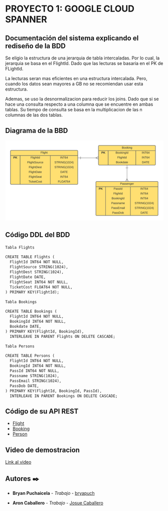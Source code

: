 # PROYECTO 1: GOOGLE CLOUD SPANNER

## Documentación del sistema explicando el rediseño de la BDD
Se eligio la estructura de una jerarquia de tabla intercaladas. Por lo cual, la jerarquia se basa en el FlightId. Dado que las lecturas se basaria en el PK de FLightId. 

La lecturas seran mas eficientes en una estructura intercalada. Pero, cuando los datos sean mayores a GB no se recomiendan usar esta estructura.

Ademas, se uso la desnormalizacion para reducir los joins. Dado que si se hace una consulta respecto a una columna que se encuentre en ambas tablas. Su tiempo de consulta se basa en la multiplicacion de las n columnas de las dos tablas.
## Diagrama de la BBD

<p align="center">
  <img src="public/images/DiagramaDB2.png" width="550" title="Diagrama de BDD">
</p>

## Código DDL del BDD

`Tabla Flights`

```
CREATE TABLE Flights (
  FlightId INT64 NOT NULL,
  FlightSource STRING(1024),
  FlightDest STRING(1024),
  FlightDate DATE,
  FlightSeat INT64 NOT NULL,
  TicketCost FLOAT64 NOT NULL,
) PRIMARY KEY(FlightId);
```
`Tabla Bookings`
```
CREATE TABLE Bookings (
  FlightId INT64 NOT NULL,
  BookingId INT64 NOT NULL,
  Bookdate DATE,
) PRIMARY KEY(FlightId, BookingId),
  INTERLEAVE IN PARENT Flights ON DELETE CASCADE;
```
`Tabla Persons`
```
CREATE TABLE Persons (
  FlightId INT64 NOT NULL,
  BookingId INT64 NOT NULL,
  PassId INT64 NOT NULL,
  Passname STRING(1024),
  PassEmail STRING(1024),
  PassDob DATE,
) PRIMARY KEY(FlightId, BookingId, PassId),
  INTERLEAVE IN PARENT Bookings ON DELETE CASCADE;
```

## Código de su API REST
* [Flight](https://github.com/bryapuch/db-2-Parcial-proyecto/blob/main/model/Flight.js)
* [Booking](https://github.com/bryapuch/db-2-Parcial-proyecto/blob/main/model/Bookings.js)
* [Person](https://github.com/bryapuch/db-2-Parcial-proyecto/blob/main/model/Person.js)

## Video de demostracion

[Link al video](https://youtu.be/sKHir6NEttQ)

## Autores ✒️
* **Bryan Puchaicela** - *Trabajo* - [bryapuch](https://github.com/bryapuch)

* **Aron Caballero** - *Trabajo* - [Josue Caballero](https://github.com/Josue-Caballero)

